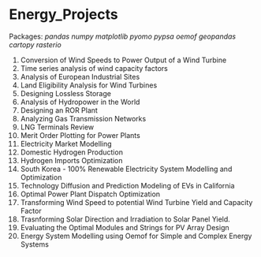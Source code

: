 # Energy_Projects

Packages: *pandas numpy matplotlib pyomo pypsa oemof geopandas cartopy rasterio* 
1) Conversion of Wind Speeds to Power Output of a Wind Turbine
2) Time series analysis of wind capacity factors
3) Analysis of European Industrial Sites
4) Land Eligibility Analysis for Wind Turbines
5) Designing Lossless Storage
6) Analysis of Hydropower in the World
7) Designing an ROR Plant
8) Analyzing Gas Transmission Networks
9) LNG Terminals Review
10) Merit Order Plotting for Power Plants
11) Electricity Market Modelling
12) Domestic Hydrogen Production
13) Hydrogen Imports Optimization
14) South Korea - 100% Renewable Electricity System Modelling and Optimization
15) Technology Diffusion and Prediction Modeling of EVs in California
16) Optimal Power Plant Dispatch Optimization
17) Transforming Wind Speed to potential Wind Turbine Yield and Capacity Factor
18) Trasnforming Solar Direction and Irradiation to Solar Panel Yield.
19) Evaluating the Optimal Modules and Strings for PV Array Design
20) Energy System Modelling using Oemof for Simple and Complex Energy Systems
